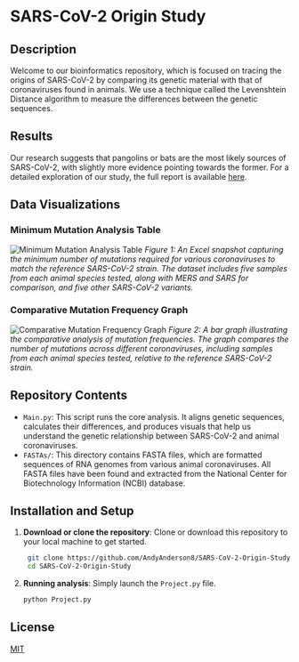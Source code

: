 # SARS-CoV-2 Origin Study

## Description
Welcome to our bioinformatics repository, which is focused on tracing the origins of SARS-CoV-2 by comparing its genetic material with that of coronaviruses found in animals. We use a technique called the Levenshtein Distance algorithm to measure the differences between the genetic sequences.

## Results
Our research suggests that pangolins or bats are the most likely sources of SARS-CoV-2, with slightly more evidence pointing towards the former. For a detailed exploration of our study, the full report is available [here](https://andylabs.org/static/media/SARS-CoV-2-Origin-Study.pdf).

## Data Visualizations

### Minimum Mutation Analysis Table
![Minimum Mutation Analysis Table](https://user-images.githubusercontent.com/91595477/205288133-45c5e0f7-2816-46c5-86ff-dc9dc40b8e71.png)
*Figure 1: An Excel snapshot capturing the minimum number of mutations required for various coronaviruses to match the reference SARS-CoV-2 strain. The dataset includes five samples from each animal species tested, along with MERS and SARS for comparison, and five other SARS-CoV-2 variants.*

### Comparative Mutation Frequency Graph
![Comparative Mutation Frequency Graph](https://user-images.githubusercontent.com/91595477/205288069-233a7c10-4ac0-4d14-ba0e-d741635f4b66.png)
*Figure 2: A bar graph illustrating the comparative analysis of mutation frequencies. The graph compares the number of mutations across different coronaviruses, including samples from each animal species tested, relative to the reference SARS-CoV-2 strain.*

## Repository Contents

- `Main.py`: This script runs the core analysis. It aligns genetic sequences, calculates their differences, and produces visuals that help us understand the genetic relationship between SARS-CoV-2 and animal coronaviruses.
- `FASTAs/`: This directory contains FASTA files, which are formatted sequences of RNA genomes from various animal coronaviruses. All FASTA files have been found and extracted from the National Center for Biotechnology Information (NCBI) database.

## Installation and Setup
1. **Download or clone the repository**: Clone or download this repository to your local machine to get started.
   
   ```bash
    git clone https://github.com/AndyAnderson8/SARS-CoV-2-Origin-Study.git
    cd SARS-CoV-2-Origin-Study
    ```

2. **Running analysis**: Simply launch the `Project.py` file.
   
    ```bash
    python Project.py
    ```

## License
[MIT](https://github.com/AndyAnderson8/SARS-CoV-2-Origin-Study/blob/main/LICENSE.txt)
